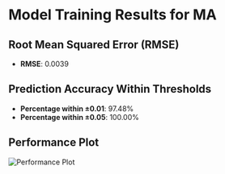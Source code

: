 # Model Training Results for MA

## Root Mean Squared Error (RMSE)
- **RMSE**: 0.0039

## Prediction Accuracy Within Thresholds
- **Percentage within ±0.01**: 97.48%
- **Percentage within ±0.05**: 100.00%

## Performance Plot
![Performance Plot](../imgs/MA.png)

